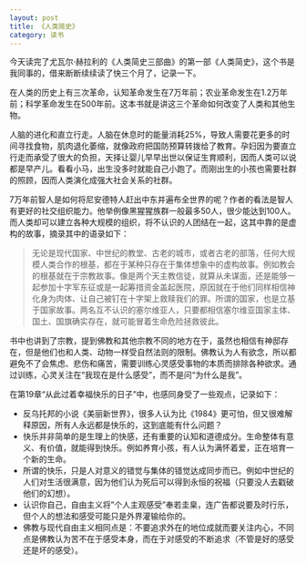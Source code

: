 ```yaml
---
layout: post
title: 《人类简史》
category: 读书
---
```


今天读完了尤瓦尔·赫拉利的《人类简史三部曲》的第一部《人类简史》，这个书是我同事的，借来断断续续读了快三个月了，记录一下。

在人类的历史上有三次革命，认知革命发生在7万年前；农业革命发生在1.2万年前；科学革命发生在500年前。这本书就是讲这三个革命如何改变了人类和其他生物。

人脑的进化和直立行走。人脑在休息时的能量消耗25%，导致人需要花更多的时间寻找食物，肌肉退化萎缩，就像政府把国防预算转拨给了教育。孕妇因为要直立行走而承受了很大的负担，天择让婴儿早早出世以保证生育顺利，因而人类可以说都是早产儿。看看小马，出生没多时就能自己小跑了。而刚出生的小孩也需要社群的照顾，因而人类演化成强大社会关系的社群。

7万年前智人是如何将尼安德特人赶出中东并遍布全世界的呢？作者的看法是智人有更好的社交组织能力。他举例像黑猩猩族群一般最多50人，很少能达到100人。而人类却可以建立各种大规模的组织，将不认识的人团结在一起，这其中靠的是虚构的故事，摘录其中的语录如下：

<blockquote>
无论是现代国家、中世纪的教堂、古老的城市，或者古老的部落，任何大规模人类合作的根基，都在于某种只存在于集体想象中的虚构故事。例如教会的根基就在于宗教故事。像是两个天主教信徒，就算从未谋面，还是能够一起参加十字军东征或是一起筹措资金盖起医院，原因就在于他们同样相信神化身为肉体、让自己被钉在十字架上救赎我们的罪。所谓的国家，也是立基于国家故事。两名互不认识的塞尔维亚人，只要都相信塞尔维亚国家主体、国土、国旗确实存在，就可能冒着生命危险拯救彼此。
</blockquote>

书中也讲到了宗教，提到佛教和其他宗教不同的地方在于，虽然也相信有神邸存在，但是他们也和人类、动物一样受自然法则的限制。佛教认为人有欲念，所以都避免不了会焦虑、悲伤和痛苦，需要训练心灵感受事物的本质而排除各种欲求。通过训练，心灵关注在“我现在是什么感受”，而不是问“为什么是我”。

在第19章“从此过着幸福快乐的日子”中，也感同身受了一些观点，记录如下：
* 反乌托邦的小说《美丽新世界》，很多人认为比《1984》更可怕，但又很难解释原因，所有人永远都是快乐的，这到底能有什么问题？
* 快乐并非简单的是生理上的快感，还有重要的认知和道德成分。生命整体有意义、有价值，就能得到快乐。例如养育小孩，有人认为满怀着爱，正在培育一个新的生命。
* 所谓的快乐，只是人对意义的错觉与集体的错觉达成同步而已。例如中世纪的人们对生活很满意，因为他们认为死后可以得到永恒的祝福（只要没人去戳破他们的幻想）。
* 认识你自己，自由主义将”个人主观感受”奉若圭臬，连广告都说要及时行乐，但个人的想法和感受可能只是外界灌输给你的。
* 佛教与现代自由主义相同点是：不要追求外在的地位成就而要关注内心，不同点是佛教认为苦不在于感受本身，而在于对感受的不断追求（不管是好的感受还是坏的感受）。